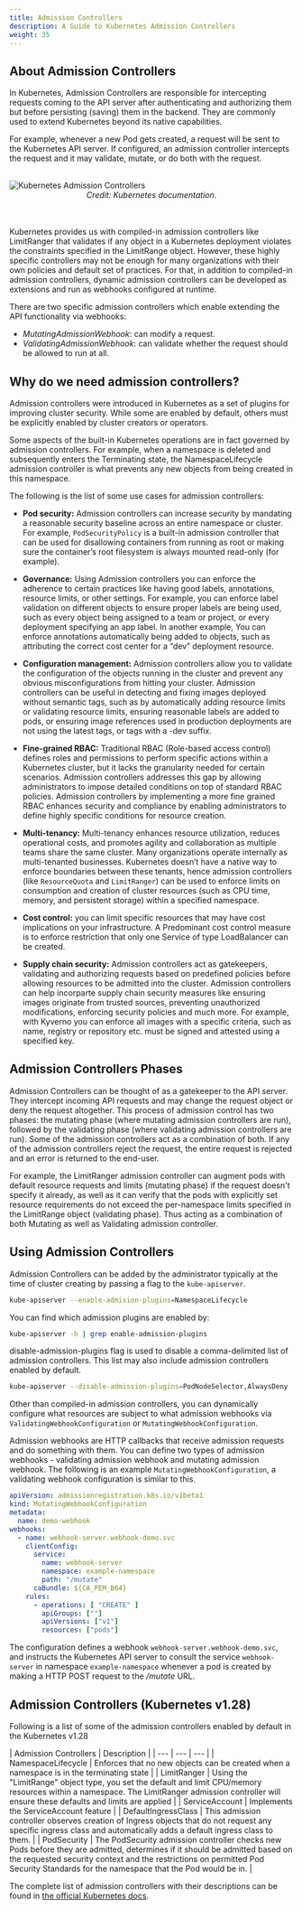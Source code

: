 ```yaml
---
title: Admission Controllers
description: A Guide to Kubernetes Admission Controllers
weight: 35
---
```


## About Admission Controllers

In Kubernetes, Admission Controllers are responsible for intercepting requests coming to the API server after authenticating and authorizing them but before persisting (saving) them in the backend. They are commonly used to extend Kubernetes beyond its native capabilities.

For example, whenever a new Pod gets created, a request will be sent to the Kubernetes API server. If configured, an admission controller intercepts the request and it may validate, mutate, or do both with the request.

<br>

<img src="/images/kubernetes-admission-controllers.png" alt="Kubernetes Admission Controllers" />

<center>
<i>Credit: Kubernetes documentation.</i>
</center>
<br></br>

Kubernetes provides us with compiled-in admission controllers like LimitRanger that validates if any object in a Kubernetes deployment violates the constraints specified in the LimitRange object. However, these highly specific controllers may not be enough for many organizations with their own policies and default set of practices. For that, in addition to compiled-in admission controllers, dynamic admission controllers can be developed as extensions and run as webhooks configured at runtime.

There are two specific admission controllers which enable extending the API functionality via webhooks:

- _MutatingAdmissionWebhook_: can modify a request.
- _ValidatingAdmissionWebhook_: can validate whether the request should be allowed to run at all.

## Why do we need admission controllers?

Admission controllers were introduced in Kubernetes as a set of plugins for improving cluster security. While some are enabled by default, others must be explicitly enabled by cluster creators or operators.

Some aspects of the built-in Kubernetes operations are in fact governed by admission controllers. For example, when a namespace is deleted and subsequently enters the Terminating state, the NamespaceLifecycle admission controller is what prevents any new objects from being created in this namespace.

The following is the list of some use cases for admission controllers:

- **Pod security:** Admission controllers can increase security by mandating a reasonable security baseline across an entire namespace or cluster. For example, `PodSecurityPolicy` is a built-in admission controller that can be used for disallowing containers from running as root or making sure the container’s root filesystem is always mounted read-only (for example).

- **Governance:** Using Admission controllers you can enforce the adherence to certain practices like having good labels, annotations, resource limits, or other settings. For example, you can enforce label validation on different objects to ensure proper labels are being used, such as every object being assigned to a team or project, or every deployment specifying an app label. In another example, You can enforce annotations automatically being added to objects, such as attributing the correct cost center for a “dev” deployment resource.

- **Configuration management:** Admission controllers allow you to validate the configuration of the objects running in the cluster and prevent any obvious misconfigurations from hitting your cluster. Admission controllers can be useful in detecting and fixing images deployed without semantic tags, such as by automatically adding resource limits or validating resource limits, ensuring reasonable labels are added to pods, or ensuring image references used in production deployments are not using the latest tags, or tags with a -dev suffix.

- **Fine-grained RBAC:** Traditional RBAC (Role-based access control) defines roles and permissions to perform specific actions within a Kubernetes cluster, but it lacks the granularity needed for certain scenarios. Admission controllers addresses this gap by allowing administrators to impose detailed conditions on top of standard RBAC policies. Admission controllers by implementing a more fine grained RBAC enhances security and compliance by enabling administrators to define highly specific conditions for resource creation.

- **Multi-tenancy:** Multi-tenancy enhances resource utilization, reduces operational costs, and promotes agility and collaboration as multiple teams share the same cluster. Many organizations operate internally as multi-tenanted businesses. Kubernetes doesn’t have a native way to enforce boundaries between these tenants, hence admission controllers (like `ResourceQuota` and `LimitRanger`) can be used to enforce limits on consumption and creation of cluster resources (such as CPU time, memory, and persistent storage) within a specified namespace.

- **Cost control:** you can limit specific resources that may have cost implications on your infrastructure. A Predominant cost control measure is to enforce restriction that only one Service of type LoadBalancer can be created.

- **Supply chain security:** Admission controllers act as gatekeepers, validating and authorizing requests based on predefined policies before allowing resources to be admitted into the cluster. Admission controllers can help incorparte supply chain security measures like ensuring images originate from trusted sources, preventing unauthorized modifications, enforcing security policies and much more. For example, with Kyverno you can enforce all images with a specific criteria, such as name, registry or repository etc. must be signed and attested using a specified key.

## Admission Controllers Phases

Admission Controllers can be thought of as a gatekeeper to the API server. They intercept incoming API requests and may change the request object or deny the request altogether. This process of admission control has two phases: the mutating phase (where mutating admission controllers are run), followed by the validating phase (where validating admission controllers are run). Some of the admission controllers act as a combination of both. If any of the admission controllers reject the request, the entire request is rejected and an error is returned to the end-user.

For example, the LimitRanger admission controller can augment pods with default resource requests and limits (mutating phase) if the request doesn't specify it already, as well as it can verify that the pods with explicitly set resource requirements do not exceed the per-namespace limits specified in the LimitRange object (validating phase). Thus acting as a combination of both Mutating as well as Validating admission controller.

## Using Admission Controllers

Admission Controllers can be added by the administrator typically at the time of cluster creating by passing a flag to the `kube-apiserver`.

```sh
kube-apiserver --enable-admision-plugins=NamespaceLifecycle
```

 You can find which admission plugins are enabled by:

```sh
kube-apiserver -h | grep enable-admission-plugins
```

disable-admission-plugins flag is used to disable a comma-delimited list of admission controllers. This list may also include admission controllers enabled by default.

```sh
kube-apiserver --disable-admission-plugins=PodNodeSelector,AlwaysDeny
```

Other than compiled-in admission controllers, you can dynamically configure what resources are subject to what admission webhooks via `ValidatingWebhookConfiguration` or `MutatingWebhookConfiguration`.

Admission webhooks are HTTP callbacks that receive admission requests and do something with them. You can define two types of admission webhooks - validating admission webhook and mutating admission webhook. The following is an example `MutatingWebhookConfiguration`, a validating webhook configuration is similar to this.

```yaml
apiVersion: admissionregistration.k8s.io/v1beta1
kind: MutatingWebhookConfiguration
metadata:
  name: demo-webhook
webhooks:
  - name: webhook-server.webhook-demo.svc
    clientConfig:
      service:
        name: webhook-server
        namespace: example-namespace
        path: "/mutate"
      caBundle: ${CA_PEM_B64}
    rules:
      - operations: [ "CREATE" ]
        apiGroups: [""]
        apiVersions: ["v1"]
        resources: ["pods"]
```

The configuration defines a webhook `webhook-server.webhook-demo.svc`, and instructs the Kubernetes API server to consult the service `webhook-server` in namespace `example-namespace` whenever a pod is created by making a HTTP POST request to the */mutate* URL.

## Admission Controllers (Kubernetes v1.28)

Following is a list of some of the admission controllers enabled by default in the Kubernetes v1.28

| Admission Controllers | Description |
| --- | --- | --- |
| NamespaceLifecycle | Enforces that no new objects can be created when a namespace is in the terminating state |
| LimitRanger | Using the "LimitRange" object type, you set the default and limit CPU/memory resources within a namespace. The LimitRanger admission controller will ensure these defaults and limits are applied |
| ServiceAccount | Implements the ServiceAccount feature |
| DefaultIngressClass | This admission controller observes creation of Ingress objects that do not request any specific ingress class and automatically adds a default ingress class to them. |
| PodSecurity | The PodSecurity admission controller checks new Pods before they are admitted, determines if it should be admitted based on the requested security context and the restrictions on permitted Pod Security Standards for the namespace that the Pod would be in. |

The complete list of admission controllers with their descriptions can be found in [the official Kubernetes docs](https://kubernetes.io/docs/reference/access-authn-authz/admission-controllers/#what-does-each-admission-controller-do).
